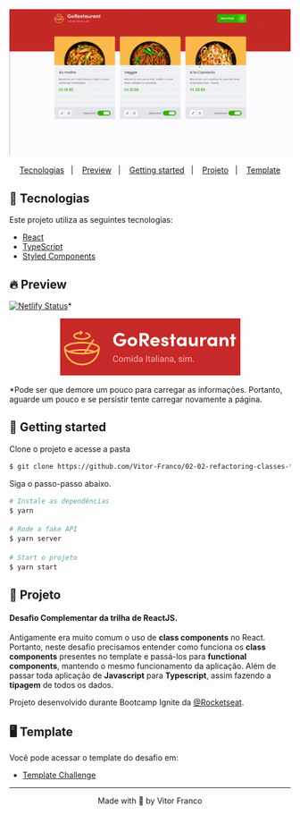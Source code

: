 <img alt="Preview App" title="Preview App" src=".github/application-preview.gif" />

<p align="center">
  <a href="#-tecnologias">Tecnologias</a>&nbsp;&nbsp;&nbsp;|&nbsp;&nbsp;&nbsp;
  <a href="#-preview">Preview</a>&nbsp;&nbsp;&nbsp;|&nbsp;&nbsp;&nbsp;
  <a href="#-getting-started">Getting started</a>&nbsp;&nbsp;&nbsp;|&nbsp;&nbsp;&nbsp;
  <a href="#-projeto">Projeto</a>&nbsp;&nbsp;&nbsp;|&nbsp;&nbsp;&nbsp;
  <a href="#-template">Template</a>
</p>

## 🧪 Tecnologias

Este projeto utiliza as seguintes tecnologias:

- [React](https://reactjs.org)
- [TypeScript](https://www.typescriptlang.org/)
- [Styled Components](https://styled-components.com/)

## 🔥 Preview

[![Netlify Status](https://api.netlify.com/api/v1/badges/4919b34c-d63b-4f3a-b5cf-e8d3089336d2/deploy-status)](https://gorestaurant-vf.netlify.app/)\*
<br>

<p align="center">
  <a href="https://gorestaurant-vf.netlify.app/" target="_blank">
    <img alt="Preview App" title="Preview App" src=".github/logo-gorestaurant.png" />
  </a>
</p>

\*Pode ser que demore um pouco para carregar as informações. Portanto, aguarde um pouco e se persistir tente carregar novamente a página.

## 🚀 Getting started

Clone o projeto e acesse a pasta

```bash
$ git clone https://github.com/Vitor-Franco/02-02-refactoring-classes-typescript.git && cd 02-02-refactoring-classes-typescript
```

Siga o passo-passo abaixo.

```bash
# Instale as dependências
$ yarn

# Rode a fake API
$ yarn server

# Start o projeto
$ yarn start
```

## 📝 Projeto

#### Desafio Complementar da trilha de ReactJS.

Antigamente era muito comum o uso de **class components** no React. 
Portanto, neste desafio precisamos entender como funciona os **class components** presentes no template e passá-los para **functional components**, mantendo o mesmo funcionamento da aplicação. 
Além de passar toda aplicação de **Javascript** para **Typescript**, assim fazendo a **tipagem** de todos os dados.

Projeto desenvolvido durante Bootcamp Ignite da [@Rocketseat](https://github.com/Rocketseat).

## 🖥 Template

Você pode acessar o template do desafio em:

- [Template Challenge](https://github.com/rocketseat-education/ignite-template-reactjs-refactoring-classes-ts/)

---

<p align="center">Made with 💜 by Vitor Franco</p>
